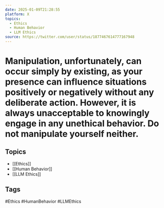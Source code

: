 ```yaml
---
date: 2025-01-09T21:28:55
platform: X
topics:
  - Ethics
  - Human Behavior
  - LLM Ethics
source: https://twitter.com/user/status/1877467614777167948
---
```

# Manipulation, unfortunately, can occur simply by existing, as your presence can influence situations positively or negatively without any deliberate action. However, it is always unacceptable to knowingly engage in any unethical behavior. Do not manipulate yourself neither.

## Topics
- [[Ethics]]
- [[Human Behavior]]
- [[LLM Ethics]]

## Tags
#Ethics #HumanBehavior #LLMEthics
